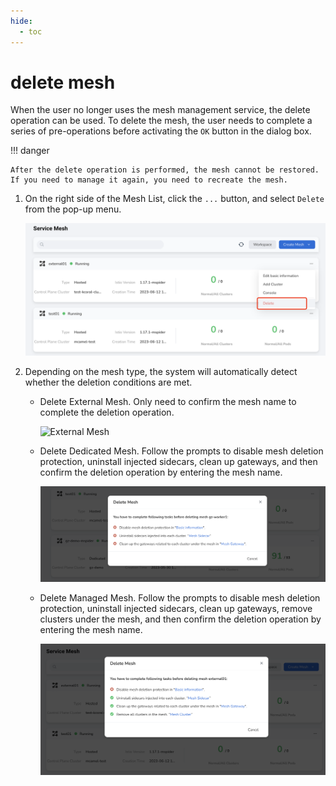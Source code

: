 ```yaml
---
hide:
  - toc
---
```


# delete mesh

When the user no longer uses the mesh management service, the delete operation can be used. To delete the mesh, the user needs to complete a series of pre-operations before activating the `OK` button in the dialog box.

!!! danger

    After the delete operation is performed, the mesh cannot be restored. If you need to manage it again, you need to recreate the mesh.

1. On the right side of the Mesh List, click the `...` button, and select `Delete` from the pop-up menu.

    ![Delete Mesh](../../images/deletemesh01.png)

2. Depending on the mesh type, the system will automatically detect whether the deletion conditions are met.

    - Delete External Mesh. Only need to confirm the mesh name to complete the deletion operation.

        ![External Mesh](https://docs.daocloud.io/daocloud-docs-images/docs/mspider/images/deletemesh02.png)

    - Delete Dedicated Mesh. Follow the prompts to disable mesh deletion protection, uninstall injected sidecars, clean up gateways, and then confirm the deletion operation by entering the mesh name.

        ![Dedicated Mesh](../../images/deletemesh03.png)

    - Delete Managed Mesh. Follow the prompts to disable mesh deletion protection, uninstall injected sidecars, clean up gateways, remove clusters under the mesh, and then confirm the deletion operation by entering the mesh name.

        ![Hosted Mesh](../../images/deletemesh04.png)
